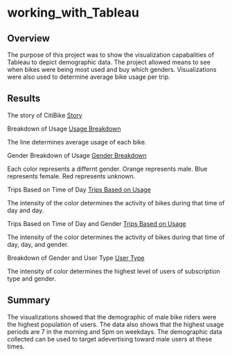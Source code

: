 # working_with_Tableau

## Overview
The purpose of this project was to show the visualization capabalities of Tableau to depict demographic data. The project allowed means to see when bikes were being most used and buy which genders. Visualizations were also used to determine average bike usage per trip.

## Results

The story of CitiBike
[Story](https://10az.online.tableau.com/#/site/andrew/views/Citibike_Challenge/Story1?:iid=10)

Breakdown of Usage
[Usage Breakdown](https://10az.online.tableau.com/#/site/andrew/views/Citibike_Challenge/CheckoutTimesforUsers?:iid=2)

The line determines average usage of each bike.

Gender Breakdown of Usage
[Gender Breakdown]((https://public.tableau.com/app/profile/andrew.abramo/viz/CitiBike_17139341500910/GenderBreakdown#1))

Each color represents a differnt gender. Orange represents male. Blue represents female. Red represents unknown.


Trips Based on Time of Day
[Trips Based on Usage](https://10az.online.tableau.com/#/site/andrew/views/Citibike_Challenge/TripsbyWeekdayperHour?:iid=6)

The intensity of the color determines the activity of bikes during that time of day and day.

Trips Based on Time of Day and Gender
[Trips Based on Usage](https://10az.online.tableau.com/#/site/andrew/views/Citibike_Challenge/TripsbyGenderWeekdayperHour?:iid=7)

The intensity of the color determines the activity of bikes during that time of day, day, and gender.

Breakdown of Gender and User Type
[User Type](https://10az.online.tableau.com/#/site/andrew/views/Citibike_Challenge/UserTripsbyGenderbyWeek?:iid=8)

The intensity of color determines the highest level of users of subscription type and gender.

## Summary

The visualizations showed that the demographic of male bike riders were the highest population of users. The data also shows that the highest usage periods are 7 in the morning and 5pm on weekdays. The demographic data collected can be used to target adevertising toward male users at these times.


